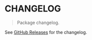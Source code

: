 # CHANGELOG

> Package changelog.

See [GitHub Releases](https://github.com/stdlib-js/stats-base-dsem/releases) for the changelog.